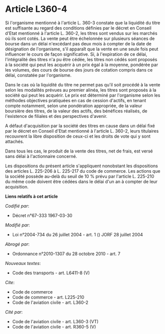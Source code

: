 # Article L360-4

Si l'organisme mentionné à l'article L. 360-3 constate que la liquidité du titre est suffisante au regard des conditions
définies par le décret en Conseil d'Etat mentionné à l'article L. 360-2, les titres sont vendus sur les marchés où ils sont
cotés. La vente peut être échelonnée sur plusieurs séances de bourse dans un délai n'excédant pas deux mois à compter de la
date de désignation de l'organisme, s'il apparaît que la vente en une seule fois peut influencer le cours de façon
significative. Si, à l'expiration de ce délai, l'intégralité des titres n'a pu être cédée, les titres non cédés sont proposés
à la société qui peut les acquérir à un prix égal à la moyenne, pondérée par les volumes, des cours de bourse des jours de
cotation compris dans ce délai, constatée par l'organisme.

Dans le cas où la liquidité du titre ne permet pas qu'il soit procédé à la vente selon les modalités prévues au premier
alinéa, les titres sont proposés à la société qui peut les acquérir. Le prix est déterminé par l'organisme selon les méthodes
objectives pratiquées en cas de cession d'actifs, en tenant compte notamment, selon une pondération appropriée, de la valeur
boursière des titres, de la valeur des actifs, des bénéfices réalisés, de l'existence de filiales et des perspectives
d'avenir.

A défaut d'acquisition par la société des titres en cause dans un délai fixé par le décret en Conseil d'Etat mentionné à
l'article L. 360-2, leurs titulaires recouvrent la libre disposition de ceux-ci et les droits de vote qui y sont attachés.

Dans tous les cas, le produit de la vente des titres, net de frais, est versé sans délai à l'actionnaire concerné.

Les dispositions du présent article s'appliquent nonobstant les dispositions des articles L. 225-206 à L. 225-217 du code de
commerce. Les actions que la société possède au-delà du seuil de 10 % prévu par l'article L. 225-210 du même code doivent
être cédées dans le délai d'un an à compter de leur acquisition.

**Liens relatifs à cet article**

_Codifié par_:

  - Décret n°67-333 1967-03-30

_Modifié par_:

  - Loi n°2004-734 du 26 juillet 2004 - art. 1 () JORF 28 juillet 2004

_Abrogé par_:

  - Ordonnance n°2010-1307 du 28 octobre 2010 - art. 7

_Nouveaux textes_:

  - Code des transports - art. L6411-8 (V)

_Cite_:

  - Code de commerce
  - Code de commerce - art. L225-210
  - Code de l'aviation civile - art. L360-2

_Cité par_:

  - Code de l'aviation civile - art. L360-3 (VT)
  - Code de l'aviation civile - art. R360-5 (V)
